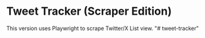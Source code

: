 # Tweet Tracker (Scraper Edition)

This version uses Playwright to scrape Twitter/X List view.
"# tweet-tracker" 
